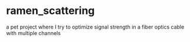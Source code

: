 # ramen_scattering
a pet project where I try to optimize signal strength in a fiber optics cable with multiple channels
